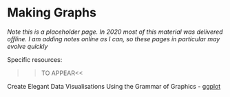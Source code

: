 # Making Graphs

<div class="info">
<p><em>Note this is a placeholder page. In 2020 most of this material was delivered offline. I am adding notes online as I can, so these pages in particular may evolve quickly</em></p>
</div>

Specific resources:
  
  >>TO APPEAR<<
  
  Create Elegant Data Visualisations Using the Grammar of Graphics - [ggplot](https://ggplot2.tidyverse.org/)
